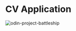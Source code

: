 # CV Application

![odin-project-battleship](https://github.com/greenzombie123/cv-application/assets/105436283/64df3268-1a92-4db4-b845-45060b6eaad7)
